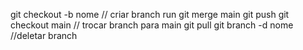 git checkout -b nome // criar branch
run
git merge main
git push
git checkout main // trocar branch para main
git pull
git branch -d nome //deletar branch
